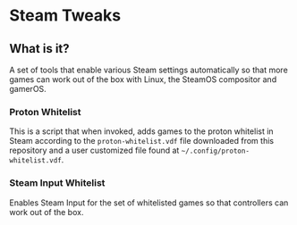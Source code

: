 # Steam Tweaks

## What is it?
A set of tools that enable various Steam settings automatically so that more games can work out of the box with Linux, the SteamOS compositor and gamerOS.

### Proton Whitelist
This is a script that when invoked, adds games to the proton whitelist in Steam according to the `proton-whitelist.vdf` file downloaded from this repository and a user customized file found at `~/.config/proton-whitelist.vdf`.

### Steam Input Whitelist
Enables Steam Input for the set of whitelisted games so that controllers can work out of the box.
